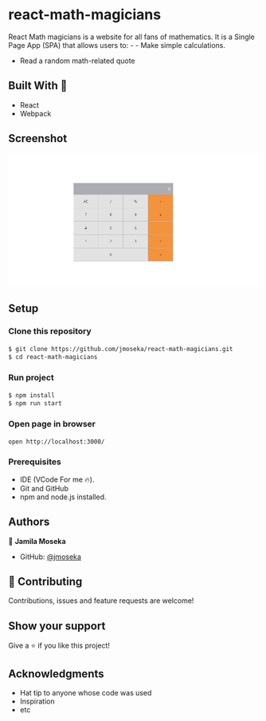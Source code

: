 # react-math-magicians

React Math magicians is a website for all fans of mathematics. It is a Single Page App (SPA) that allows users to: - - Make simple calculations. 

- Read a random math-related quote

## Built With 🔨

- React
- Webpack

## Screenshot

<img src="./src/assets/images/demo-proj.PNG" alt="project screenshot">

## Setup

### Clone this repository

```bash
$ git clone https://github.com/jmoseka/react-math-magicians.git
$ cd react-math-magicians
```

### Run project

```bash
$ npm install
$ npm run start
```

### Open page in browser
```bash
open http://localhost:3000/
```

### Prerequisites

- IDE (VCode For me 🔥).
- Git and GitHub
- npm and node.js installed.

## Authors


👤 **Jamila Moseka**

- GitHub: [@jmoseka](https://github.com/jmoseka)

## 🤝 Contributing

Contributions, issues and feature requests are welcome!

## Show your support

Give a ⭐️ if you like this project!

## Acknowledgments

- Hat tip to anyone whose code was used
- Inspiration
- etc

